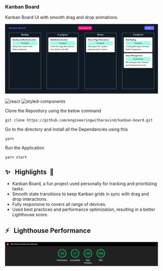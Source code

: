 ### Kanban Board

Kanban Board UI with smooth drag and drop animations.

![kanban-board](https://github.com/engineeringwitharavind/kanban-board/blob/main/public/assets/kanban-board-ui.PNG)

![react](https://img.shields.io/badge/frontend-react-61dafb?style=flat&logo=React)
![styled-components](https://img.shields.io/badge/styling-styled--components-%23DB7093?style=flat&logo=styled-components)


Clone the Repository using the below command
```shell
git clone https://github.com/engineeringwitharavind/kanban-board.git
```

Go to the directory and install all the Dependancies using this
```shell
yarn
```

Run the Application 
```shell
yarn start
```

## ✨ &nbsp; Highlights &nbsp;🎯

- Kanban Board, a fun project used personally for tracking and prioritizing tasks. 
- Smooth state transitions to keep Kanban grids in sync with drag and drop interactions.
- Fully responsive to covers all range of devices.
- Used best practices and performance optimization, resulting in a better Lighthouse score.

## ⚡️ &nbsp; Lighthouse Performance

![Lighthouse](https://github.com/engineeringwitharavind/kanban-board/blob/main/public/assets/kanban-board-lighthouse.PNG)

